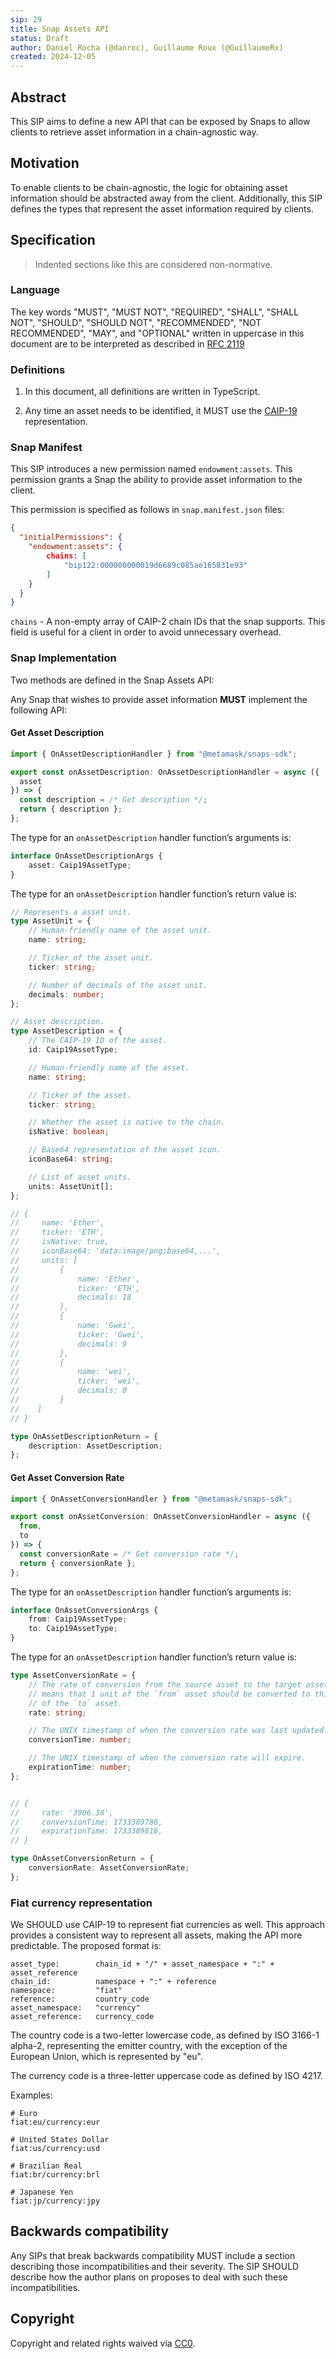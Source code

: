 ```yaml
---
sip: 29
title: Snap Assets API
status: Draft
author: Daniel Rocha (@danroc), Guillaume Roux (@GuillaumeRx)
created: 2024-12-05
---
```


## Abstract

This SIP aims to define a new API that can be exposed by Snaps to allow clients
to retrieve asset information in a chain-agnostic way.

## Motivation

To enable clients to be chain-agnostic, the logic for obtaining asset
information should be abstracted away from the client. Additionally, this SIP
defines the types that represent the asset information required by clients.

## Specification

> Indented sections like this are considered non-normative.

### Language

The key words "MUST", "MUST NOT", "REQUIRED", "SHALL", "SHALL NOT", "SHOULD",
"SHOULD NOT", "RECOMMENDED", "NOT RECOMMENDED", "MAY", and "OPTIONAL" written
in uppercase in this document are to be interpreted as described in [RFC
2119](https://www.ietf.org/rfc/rfc2119.txt)

### Definitions

1. In this document, all definitions are written in TypeScript.

2. Any time an asset needs to be identified, it MUST use the [CAIP-19][caip-19]
representation.

### Snap Manifest

This SIP introduces a new permission named `endowment:assets`.
This permission grants a Snap the ability to provide asset information to the client.

This permission is specified as follows in `snap.manifest.json` files:

```json
{
  "initialPermissions": {
    "endowment:assets": {
        chains: [
            "bip122:000000000019d6689c085ae165831e93"
        ]
    }
  }
}
```

`chains` - A non-empty array of CAIP-2 chain IDs that the snap supports. This field is useful for a client in order to avoid unnecessary overhead.

### Snap Implementation

Two methods are defined in the Snap Assets API:

Any Snap that wishes to provide asset information **MUST** implement the following API:

#### Get Asset Description

```typescript
import { OnAssetDescriptionHandler } from "@metamask/snaps-sdk";

export const onAssetDescription: OnAssetDescriptionHandler = async ({
  asset
}) => {
  const description = /* Get description */;
  return { description };
};
```

The type for an `onAssetDescription` handler function’s arguments is:

```typescript
interface OnAssetDescriptionArgs {
    asset: Caip19AssetType;
}
```
The type for an `onAssetDescription` handler function’s return value is:

```typescript
// Represents a asset unit.
type AssetUnit = {
    // Human-friendly name of the asset unit.
    name: string;

    // Ticker of the asset unit.
    ticker: string;

    // Number of decimals of the asset unit.
    decimals: number;
};

// Asset description.
type AssetDescription = {
    // The CAIP-19 ID of the asset.
    id: Caip19AssetType;

    // Human-friendly name of the asset.
    name: string;

    // Ticker of the asset.
    ticker: string;

    // Whether the asset is native to the chain.
    isNative: boolean;

    // Base64 representation of the asset icon.
    iconBase64: string;

    // List of asset units.
    units: AssetUnit[];
};

// {
//     name: 'Ether',
//     ticker: 'ETH',
//     isNative: true,
//     iconBase64: 'data:image/png;base64,...',
//     units: [
//         {
//             name: 'Ether',
//             ticker: 'ETH',
//             decimals: 18
//         },
//         {
//             name: 'Gwei',
//             ticker: 'Gwei',
//             decimals: 9
//         },
//         {
//             name: 'wei',
//             ticker: 'wei',
//             decimals: 0
//         }
//    ]
// }

type OnAssetDescriptionReturn = {
    description: AssetDescription;
};
```

#### Get Asset Conversion Rate

```typescript
import { OnAssetConversionHandler } from "@metamask/snaps-sdk";

export const onAssetConversion: OnAssetConversionHandler = async ({
  from,
  to
}) => {
  const conversionRate = /* Get conversion rate */;
  return { conversionRate };
};
```
The type for an `onAssetDescription` handler function’s arguments is:

```typescript
interface OnAssetConversionArgs {
    from: Caip19AssetType;
    to: Caip19AssetType;
}
```
The type for an `onAssetDescription` handler function’s return value is:

```typescript
type AssetConversionRate = {
    // The rate of conversion from the source asset to the target asset. It
    // means that 1 unit of the `from` asset should be converted to this amount
    // of the `to` asset.
    rate: string;

    // The UNIX timestamp of when the conversion rate was last updated.
    conversionTime: number;

    // The UNIX timestamp of when the conversion rate will expire.
    expirationTime: number;
};


// {
//     rate: '3906.38',
//     conversionTime: 1733389786,
//     expirationTime: 1733389816,
// }

type OnAssetConversionReturn = {
    conversionRate: AssetConversionRate;
};
```

### Fiat currency representation

We SHOULD use CAIP-19 to represent fiat currencies as well. This approach
provides a consistent way to represent all assets, making the API more
predictable. The proposed format is:

```
asset_type:        chain_id + "/" + asset_namespace + ":" + asset_reference
chain_id:          namespace + ":" + reference
namespace:         "fiat"
reference:         country_code
asset_namespace:   "currency"
asset_reference:   currency_code
```

The country code is a two-letter lowercase code, as defined by ISO 3166-1
alpha-2, representing the emitter country, with the exception of the European
Union, which is represented by "eu".

The currency code is a three-letter uppercase code as defined by ISO 4217.

Examples:

```
# Euro
fiat:eu/currency:eur

# United States Dollar
fiat:us/currency:usd

# Brazilian Real
fiat:br/currency:brl

# Japanese Yen
fiat:jp/currency:jpy
```

## Backwards compatibility

Any SIPs that break backwards compatibility MUST include a section describing
those incompatibilities and their severity. The SIP SHOULD describe how the
author plans on proposes to deal with such these incompatibilities.

## Copyright

Copyright and related rights waived via [CC0](../LICENSE).

[caip-19]: https://github.com/ChainAgnostic/CAIPs/blob/main/CAIPs/caip-19.md
